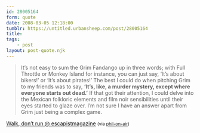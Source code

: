 ```yaml
---
id: 28005164
form: quote
date: 2008-03-05 12:18:00
tumblr: https://untitled.urbansheep.com/post/28005164
title: 
tags:
    - post
layout: post-quote.njk
---
```


<blockquote>
It’s not easy to sum the Grim Fandango up in three words; with Full Throttle or Monkey Island for instance, you can just say, ‘It’s about bikers!’ or ‘It’s about pirates!’ The best I could do when pitching Grim to my friends was to say, <strong>‘It’s, like, a murder mystery, except where everyone starts out dead.’</strong> If that got their attention, I could delve into the Mexican folkloric elements and film noir sensibilities until their eyes started to glaze over. I’m not sure I have an answer apart from Grim just being a complex game.
</blockquote>

<a href="http://www.escapistmagazine.com/articles/view/issues/issue_139/2994-Walk-Don-t-Run">Walk, don’t run @ escapistmagazine</a> <small>(via <a href="http://phil-on-air.tumblr.com/post/27965176">phil-on-air</a>)</small>
